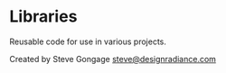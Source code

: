 Libraries
=========

Reusable code for use in various projects.


Created by Steve Gongage
steve@designradiance.com
